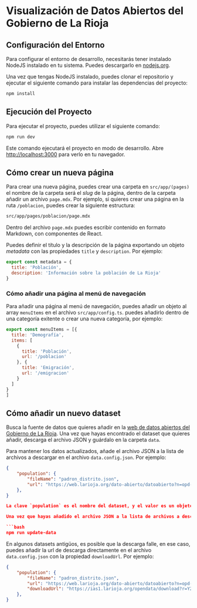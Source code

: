 # Visualización de Datos Abiertos del Gobierno de La Rioja

## Configuración del Entorno

Para configurar el entorno de desarrollo, necesitarás tener instalado NodeJS instalado en tu sistema. Puedes descargarlo en [nodejs.org](https://nodejs.org/).

Una vez que tengas NodeJS instalado, puedes clonar el repositorio y ejecutar el siguiente comando para instalar las dependencias del proyecto:

```bash
npm install
```

## Ejecución del Proyecto
  
Para ejecutar el proyecto, puedes utilizar el siguiente comando:

```bash
npm run dev
```

Este comando ejecutará el proyecto en modo de desarrollo. Abre [http://localhost:3000](http://localhost:3000) para verlo en tu navegador.

## Cómo crear un nueva página

Para crear una nueva página, puedes crear una carpeta en `src/app/(pages)`  el nombre de la carpeta será el *slug* de la página, dentro de la carpeta añadir un archivo `page.mdx`. Por ejemplo, si quieres crear una página en la ruta `/poblacion`, puedes crear la siguiente estructura:

```bash
src/app/pages/poblacion/page.mdx
```

Dentro del archivo `page.mdx` puedes escribir contenido en formato Markdown, con componentes de React. 

Puedes definir el título y la descripción de la página exportando un objeto *metadata* con las propiedades `title` y `description`. Por ejemplo:

```jsx
export const metadata = {
  title: 'Población',
  description: 'Información sobre la población de La Rioja'
}
```

### Cómo añadir una página al menú de navegación

Para añadir una página al menú de navegación, puedes añadir un objeto al array `menuItems` en el archivo `src/app/config.ts`. puedes añadirlo dentro de una categoría exitente o crear una nueva categoría, por ejemplo:

```jsx
export const menuItems = [{
  title: 'Demografía',
  items: [
    {
      title: 'Población',
      url: '/poblacion'
    }, {
      title: 'Emigración',
      url: '/emigracion'
    }
  ]
}
]
```

## Cómo añadir un nuevo dataset

Busca la fuente de datos que quieres añadir en la [web de datos abiertos del Gobierno de La Rioja](https://web.larioja.org/dato-abierto). Una vez que hayas encontrado el dataset que quieres añadir, descarga el archivo JSON y guárdalo en la carpeta `data`.

Para mantener los datos actualizados, añade el archivo JSON a la lista de archivos a descargar en el archivo `data.config.json`. Por ejemplo:

```json
{
    "population": {
        "fileName": "padron_distrito.json",
        "url": "https://web.larioja.org/dato-abierto/datoabierto?n=opd-66"
    },
}

La clave `population` es el nombre del dataset, y el valor es un objeto con las propiedades `fileName` y `url`. `fileName` es el nombre del archivo JSON que has descargado, y `url` es la URL de la fuente de datos.

Una vez que hayas añadido el archivo JSON a la lista de archivos a descargar, puedes ejecutar el siguiente comando para confirmar que los datos se descargan correctamente:

```bash
npm run update-data
```

En algunos datasets antigüos, es posible que la descarga falle, en ese caso, puedes añadir la url de descarga directamente en el archivo `data.config.json` con la propiedad `downloadUrl`. Por ejemplo:

```json
{
    "population": {
        "fileName": "padron_distrito.json",
        "url": "https://web.larioja.org/dato-abierto/datoabierto?n=opd-66",
        "downloadUrl": "https://ias1.larioja.org/opendata/download?r=Y2Q9MzU1fGNmPTA0"
    },
}
```